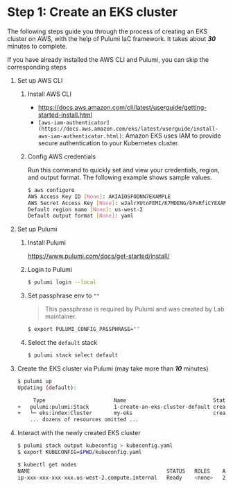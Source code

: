 # Step 1: Create an EKS cluster

The following steps guide you through the process of creating an EKS cluster on AWS, with the help of Pulumi IaC
framework. It takes about **_30_** minutes to complete.

If you have already installed the AWS CLI and Pulumi, you can skip the corresponding steps

1. Set up AWS CLI

    1. Install AWS CLI

        - https://docs.aws.amazon.com/cli/latest/userguide/getting-started-install.html
        - `[aws-iam-authenticator](https://docs.aws.amazon.com/eks/latest/userguide/install-aws-iam-authenticator.html)`:
          Amazon EKS uses IAM to provide secure authentication to your Kubernetes cluster.

    2. Config AWS credentials

       Run this command to quickly set and view your credentials, region, and output format. The following example shows
       sample values.

       ```bash
       $ aws configure
       AWS Access Key ID [None]: AKIAIOSFODNN7EXAMPLE
       AWS Secret Access Key [None]: wJalrXUtnFEMI/K7MDENG/bPxRfiCYEXAMPLEKEY
       Default region name [None]: us-west-2
       Default output format [None]: yaml
       ```

2. Set up Pulumi

    1. Install Pulumi

       https://www.pulumi.com/docs/get-started/install/

    2. Login to Pulumi

       ```bash
       $ pulumi login --local
       ```

    3. Set passphrase env to `""`

       > This passphrase is required by Pulumi and was created by Lab maintainer.

       ```bash
       $ export PULUMI_CONFIG_PASSPHRASE=""
       ```

    4. Select the `default` stack

       ```bash
       $ pulumi stack select default
       ```

3. Create the EKS cluster via Pulumi (may take more than **_10_** minutes)

    ```bash
    $ pulumi up
    Updating (default):

         Type                      Name                            Status
    +   pulumi:pulumi:Stack        1-create-an-eks-cluster-default created
    +   └─ eks:index:Cluster       my-eks                          created
        ... dozens of resources omitted ...
    ```

4. Interact with the newly created EKS cluster

    ```bash
    $ pulumi stack output kubeconfig > kubeconfig.yaml
    $ export KUBECONFIG=$PWD/kubeconfig.yaml

    $ kubectl get nodes
    NAME                                            STATUS   ROLES    AGE   VERSION
    ip-xxx-xxx-xxx-xxx.us-west-2.compute.internal   Ready    <none>   27m   v1.27.1-eks-2f008fe
    ```
